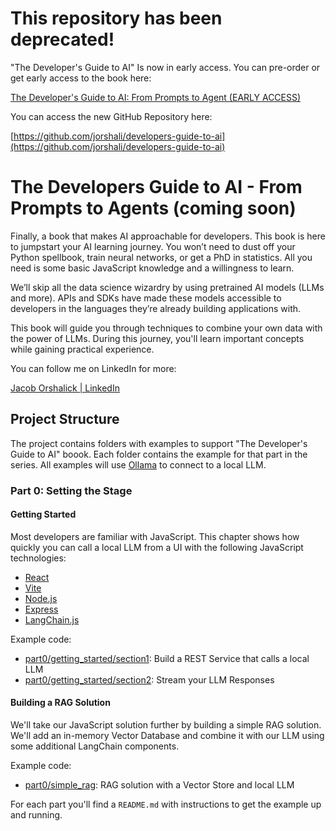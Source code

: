 # This repository has been deprecated!

"The Developer's Guide to AI" Is now in early access.  You can pre-order or get early access to the book here:

[The Developer's Guide to AI: From Prompts to Agent (EARLY ACCESS)](https://nostarch.com/developers-guide-to-AI)

You can access the new GitHub Repository here:

[https://github.com/jorshali/developers-guide-to-ai](https://github.com/jorshali/developers-guide-to-ai)

# The Developers Guide to AI - From Prompts to Agents (coming soon)

Finally, a book that makes AI approachable for developers.  This book is here to jumpstart your AI learning journey.  You won’t need to dust off your Python spellbook, train neural networks, or get a PhD in statistics.  All you need is some basic JavaScript knowledge and a willingness to learn.

We’ll skip all the data science wizardry by using pretrained AI models (LLMs and more).  APIs and SDKs have made these models accessible to developers in the languages they’re already building applications with.

This book will guide you through techniques to combine your own data with the power of LLMs. During this journey, you'll learn important concepts while gaining practical experience.

You can follow me on LinkedIn for more:

[Jacob Orshalick | LinkedIn](https://linkedin.com/in/jorshalick)

## Project Structure

The project contains folders with examples to support "The Developer's Guide to AI" boook.  Each folder contains the example for that part in the series.  All examples will use [Ollama](https://ollama.com) to connect to a local LLM.

### Part 0: Setting the Stage

#### Getting Started

Most developers are familiar with JavaScript.  This chapter shows how quickly you can call a local LLM from a UI with the following JavaScript technologies:

- [React](https://react.dev)
- [Vite](https://vite.dev)
- [Node.js](https://nodejs.org/docs/latest/api/)
- [Express](https://expressjs.com/en/4x/api.html)
- [LangChain.js](https://js.langchain.com/docs/get_started/introduction)

Example code:

- [part0/getting_started/section1](part0/getting_started/section1): Build a REST Service that calls a local LLM
- [part0/getting_started/section2](part0/getting_started/section2): Stream your LLM Responses

#### Building a RAG Solution

We'll take our JavaScript solution further by building a simple RAG solution.  We'll add an in-memory Vector Database and combine it with our LLM using some additional LangChain components.

Example code:

- [part0/simple_rag](part0/simple_rag): RAG solution with a Vector Store and local LLM

For each part you'll find a `README.md` with instructions to get the example up and running.
